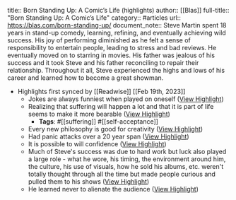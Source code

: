title:: Born Standing Up: A Comic’s Life (highlights)
author:: [[Blas]]
full-title:: "Born Standing Up: A Comic’s Life"
category:: #articles
url:: https://blas.com/born-standing-up/
document_note:: Steve Martin spent 18 years in stand-up comedy, learning, refining, and eventually achieving wild success. His joy of performing diminished as he felt a sense of responsibility to entertain people, leading to stress and bad reviews. He eventually moved on to starring in movies. His father was jealous of his success and it took Steve and his father reconciling to repair their relationship. Throughout it all, Steve experienced the highs and lows of his career and learned how to become a great showman.

- Highlights first synced by [[Readwise]] [[Feb 19th, 2023]]
	- Jokes are always funniest when played on oneself ([View Highlight](https://read.readwise.io/read/01gskcad6k4m68cfpr4dgv2kag))
	- Realizing that suffering will happen a lot and that it is part of life seems to make it more bearable ([View Highlight](https://read.readwise.io/read/01gskcaks5b8t87kfcgnngvz1t))
		- **Tags**: #[[suffering]] #[[self-acceptance]]
	- Every new philosophy is good for creativity ([View Highlight](https://read.readwise.io/read/01gskcb9qnff3dappr6vw3pfse))
	- Had panic attacks over a 20 year span ([View Highlight](https://read.readwise.io/read/01gskcbgwdazm534n7g6hnq2ch))
	- It is possible to will confidence ([View Highlight](https://read.readwise.io/read/01gskcbnej81gxycd5tgmp4yyb))
	- Much of Steve's success was due to hard work but luck also played a large role - what he wore, his timing, the environment around him, the culture, his use of visuals, how he sold his albums, etc. weren't totally thought through all the time but made people curious and pulled them to his shows ([View Highlight](https://read.readwise.io/read/01gskcby50dff0cswzkxc0gc0y))
	- He learned never to alienate the audience ([View Highlight](https://read.readwise.io/read/01gskcc266x752nd335sg0mcwm))